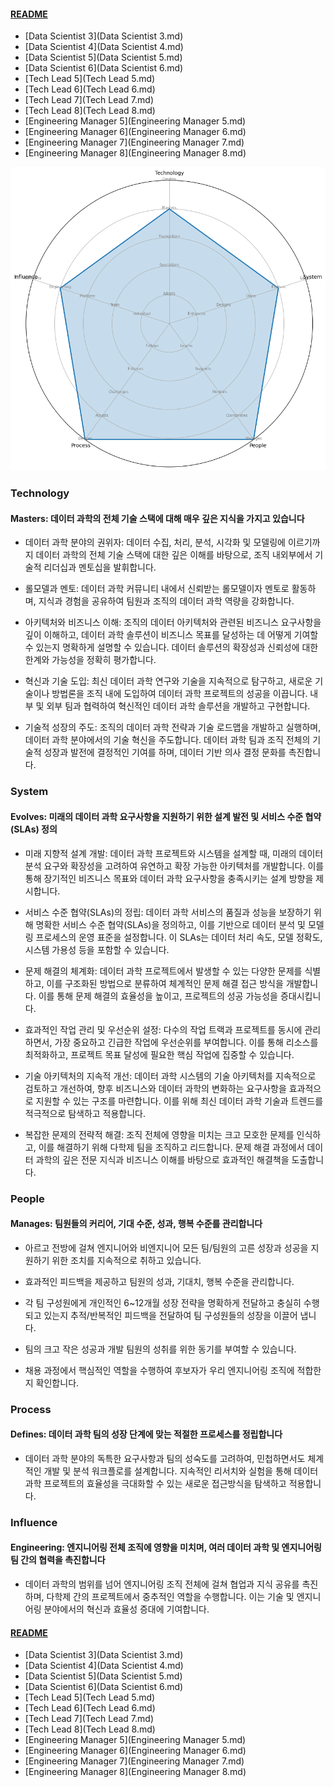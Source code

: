 
#### [README](README.md)
* [Data Scientist 3](Data Scientist 3.md)
* [Data Scientist 4](Data Scientist 4.md)
* [Data Scientist 5](Data Scientist 5.md)
* [Data Scientist 6](Data Scientist 6.md)
* [Tech Lead 5](Tech Lead 5.md)
* [Tech Lead 6](Tech Lead 6.md)
* [Tech Lead 7](Tech Lead 7.md)
* [Tech Lead 8](Tech Lead 8.md)
* [Engineering Manager 5](Engineering Manager 5.md)
* [Engineering Manager 6](Engineering Manager 6.md)
* [Engineering Manager 7](Engineering Manager 7.md)
* [Engineering Manager 8](Engineering Manager 8.md)
<picture>
  <img alt="Template Chart" src="charts/Engineering Manager 7.png">
</picture>

        
### Technology
            
#### Masters: 데이터 과학의 전체 기술 스택에 대해 매우 깊은 지식을 가지고 있습니다

* 데이터 과학 분야의 권위자: 데이터 수집, 처리, 분석, 시각화 및 모델링에 이르기까지 데이터 과학의 전체 기술 스택에 대한 깊은 이해를 바탕으로, 조직 내외부에서 기술적 리더십과 멘토십을 발휘합니다.

* 롤모델과 멘토: 데이터 과학 커뮤니티 내에서 신뢰받는 롤모델이자 멘토로 활동하며, 지식과 경험을 공유하여 팀원과 조직의 데이터 과학 역량을 강화합니다.

* 아키텍처와 비즈니스 이해: 조직의 데이터 아키텍처와 관련된 비즈니스 요구사항을 깊이 이해하고, 데이터 과학 솔루션이 비즈니스 목표를 달성하는 데 어떻게 기여할 수 있는지 명확하게 설명할 수 있습니다. 데이터 솔루션의 확장성과 신뢰성에 대한 한계와 가능성을 정확히 평가합니다.

* 혁신과 기술 도입: 최신 데이터 과학 연구와 기술을 지속적으로 탐구하고, 새로운 기술이나 방법론을 조직 내에 도입하여 데이터 과학 프로젝트의 성공을 이끕니다. 내부 및 외부 팀과 협력하여 혁신적인 데이터 과학 솔루션을 개발하고 구현합니다.

* 기술적 성장의 주도: 조직의 데이터 과학 전략과 기술 로드맵을 개발하고 실행하며, 데이터 과학 분야에서의 기술 혁신을 주도합니다. 데이터 과학 팀과 조직 전체의 기술적 성장과 발전에 결정적인 기여를 하며, 데이터 기반 의사 결정 문화를 촉진합니다.
        
### System
            
#### Evolves: 미래의 데이터 과학 요구사항을 지원하기 위한 설계 발전 및 서비스 수준 협약(SLAs) 정의

* 미래 지향적 설계 개발: 데이터 과학 프로젝트와 시스템을 설계할 때, 미래의 데이터 분석 요구와 확장성을 고려하여 유연하고 확장 가능한 아키텍처를 개발합니다. 이를 통해 장기적인 비즈니스 목표와 데이터 과학 요구사항을 충족시키는 설계 방향을 제시합니다.

* 서비스 수준 협약(SLAs)의 정립: 데이터 과학 서비스의 품질과 성능을 보장하기 위해 명확한 서비스 수준 협약(SLAs)을 정의하고, 이를 기반으로 데이터 분석 및 모델링 프로세스의 운영 표준을 설정합니다. 이 SLAs는 데이터 처리 속도, 모델 정확도, 시스템 가용성 등을 포함할 수 있습니다.

* 문제 해결의 체계화: 데이터 과학 프로젝트에서 발생할 수 있는 다양한 문제를 식별하고, 이를 구조화된 방법으로 분류하여 체계적인 문제 해결 접근 방식을 개발합니다. 이를 통해 문제 해결의 효율성을 높이고, 프로젝트의 성공 가능성을 증대시킵니다.

* 효과적인 작업 관리 및 우선순위 설정: 다수의 작업 트랙과 프로젝트를 동시에 관리하면서, 가장 중요하고 긴급한 작업에 우선순위를 부여합니다. 이를 통해 리소스를 최적화하고, 프로젝트 목표 달성에 필요한 핵심 작업에 집중할 수 있습니다.

* 기술 아키텍처의 지속적 개선: 데이터 과학 시스템의 기술 아키텍처를 지속적으로 검토하고 개선하여, 향후 비즈니스와 데이터 과학의 변화하는 요구사항을 효과적으로 지원할 수 있는 구조를 마련합니다. 이를 위해 최신 데이터 과학 기술과 트렌드를 적극적으로 탐색하고 적용합니다.

* 복잡한 문제의 전략적 해결: 조직 전체에 영향을 미치는 크고 모호한 문제를 인식하고, 이를 해결하기 위해 다학제 팀을 조직하고 리드합니다. 문제 해결 과정에서 데이터 과학의 깊은 전문 지식과 비즈니스 이해를 바탕으로 효과적인 해결책을 도출합니다.
        
### People
            
#### Manages: 팀원들의 커리어, 기대 수준, 성과, 행복 수준를 관리합니다

* 아르고 전방에 걸쳐 엔지니어와 비엔지니어 모든 팀/팀원의 고른 성장과 성공을 지원하기 위한 조치를 지속적으로 취하고 있습니다.

* 효과적인 피드백을 제공하고 팀원의 성과, 기대치, 행복 수준을 관리합니다.

* 각 팀 구성원에게 개인적인 6~12개월 성장 전략을 명확하게 전달하고 충실히 수행되고 있는지 추적/반복적인 피드백을 전달하여 팀 구성원들의 성장을 이끌어 냅니다.

* 팀의 크고 작은 성공과 개발 팀원의 성취를 위한 동기를 부여할 수 있습니다.

* 채용 과정에서 핵심적인 역할을 수행하여 후보자가 우리 엔지니어링 조직에 적합한지 확인합니다.
### Process
            
#### Defines: 데이터 과학 팀의 성장 단계에 맞는 적절한 프로세스를 정립합니다

* 데이터 과학 분야의 독특한 요구사항과 팀의 성숙도를 고려하여, 민첩하면서도 체계적인 개발 및 분석 워크플로를 설계합니다. 지속적인 리서치와 실험을 통해 데이터 과학 프로젝트의 효율성을 극대화할 수 있는 새로운 접근방식을 탐색하고 적용합니다.
### Influence
            
#### Engineering: 엔지니어링 전체 조직에 영향을 미치며, 여러 데이터 과학 및 엔지니어링 팀 간의 협력을 촉진합니다

* 데이터 과학의 범위를 넘어 엔지니어링 조직 전체에 걸쳐 협업과 지식 공유를 촉진하며, 다학제 간의 프로젝트에서 중추적인 역할을 수행합니다. 이는 기술 및 엔지니어링 분야에서의 혁신과 효율성 증대에 기여합니다.
#### [README](README.md)
* [Data Scientist 3](Data Scientist 3.md)
* [Data Scientist 4](Data Scientist 4.md)
* [Data Scientist 5](Data Scientist 5.md)
* [Data Scientist 6](Data Scientist 6.md)
* [Tech Lead 5](Tech Lead 5.md)
* [Tech Lead 6](Tech Lead 6.md)
* [Tech Lead 7](Tech Lead 7.md)
* [Tech Lead 8](Tech Lead 8.md)
* [Engineering Manager 5](Engineering Manager 5.md)
* [Engineering Manager 6](Engineering Manager 6.md)
* [Engineering Manager 7](Engineering Manager 7.md)
* [Engineering Manager 8](Engineering Manager 8.md)